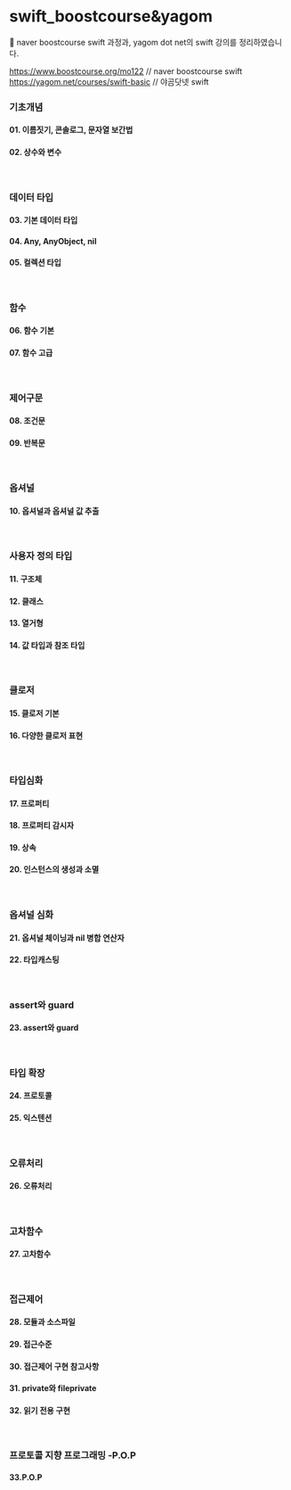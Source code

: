 # swift_boostcourse&yagom
🌄 naver boostcourse swift 과정과, yagom dot net의 swift 강의를 정리하였습니다.

https://www.boostcourse.org/mo122 // naver boostcourse swift  
https://yagom.net/courses/swift-basic // 야곰닷넷 swift  

### 기초개념
#### 01. 이름짓기, 콘솔로그, 문자열 보간법
#### 02. 상수와 변수
<br/>

### 데이터 타입
#### 03. 기본 데이터 타입
#### 04. Any, AnyObject, nil
#### 05. 컬렉션 타입
<br/>

### 함수
#### 06. 함수 기본
#### 07. 함수 고급
<br/>

### 제어구문
#### 08. 조건문
#### 09. 반복문
<br/>

### 옵셔널
#### 10. 옵셔널과 옵셔널 값 추출
<br/>

### 사용자 정의 타입
#### 11. 구조체
#### 12. 클래스
#### 13. 열거형
#### 14. 값 타입과 참조 타입
<br/>

### 클로저
#### 15. 클로저 기본
#### 16. 다양한 클로저 표현
<br/>

### 타입심화
#### 17. 프로퍼티
#### 18. 프로퍼티 감시자
#### 19. 상속
#### 20. 인스턴스의 생성과 소멸
<br/>

### 옵셔널 심화
#### 21. 옵셔널 체이닝과 nil 병합 연산자
#### 22. 타입캐스팅
<br/>

### assert와 guard
#### 23. assert와 guard
<br/>

### 타입 확장
#### 24. 프로토콜
#### 25. 익스텐션
<br/>

### 오류처리
#### 26. 오류처리
<br/>

### 고차함수
#### 27. 고차함수
<br/>

### 접근제어
#### 28. 모듈과 소스파일
#### 29. 접근수준
#### 30. 접근제어 구현 참고사항
#### 31. private와 fileprivate
#### 32. 읽기 전용 구현
<br/>

### 프로토콜 지향 프로그래밍 -P.O.P
#### 33.P.O.P
<br/>
